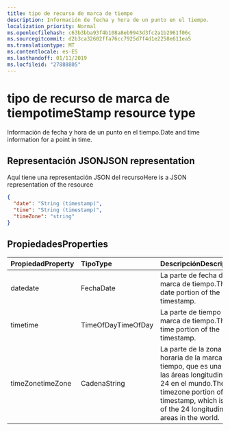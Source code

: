 ```yaml
---
title: tipo de recurso de marca de tiempo
description: Información de fecha y hora de un punto en el tiempo.
localization_priority: Normal
ms.openlocfilehash: c63b3bba93f4b108a8eb9943d3fc2a1b2961f06c
ms.sourcegitcommit: d2b3ca32602ffa76cc7925d7f4d1e2258e611ea5
ms.translationtype: MT
ms.contentlocale: es-ES
ms.lasthandoff: 01/11/2019
ms.locfileid: "27888805"
---
```

# <a name="timestamp-resource-type"></a><span data-ttu-id="3fa06-103">tipo de recurso de marca de tiempo</span><span class="sxs-lookup"><span data-stu-id="3fa06-103">timeStamp resource type</span></span>

<span data-ttu-id="3fa06-104">Información de fecha y hora de un punto en el tiempo.</span><span class="sxs-lookup"><span data-stu-id="3fa06-104">Date and time information for a point in time.</span></span>

## <a name="json-representation"></a><span data-ttu-id="3fa06-105">Representación JSON</span><span class="sxs-lookup"><span data-stu-id="3fa06-105">JSON representation</span></span>

<span data-ttu-id="3fa06-106">Aquí tiene una representación JSON del recurso</span><span class="sxs-lookup"><span data-stu-id="3fa06-106">Here is a JSON representation of the resource</span></span>

<!-- {
  "blockType": "resource",
  "optionalProperties": [

  ],
  "@odata.type": "microsoft.graph.timeStamp"
}-->

```json
{
  "date": "String (timestamp)",
  "time": "String (timestamp)",
  "timeZone": "string"
}

```
## <a name="properties"></a><span data-ttu-id="3fa06-107">Propiedades</span><span class="sxs-lookup"><span data-stu-id="3fa06-107">Properties</span></span>
| <span data-ttu-id="3fa06-108">Propiedad</span><span class="sxs-lookup"><span data-stu-id="3fa06-108">Property</span></span>       | <span data-ttu-id="3fa06-109">Tipo</span><span class="sxs-lookup"><span data-stu-id="3fa06-109">Type</span></span>    |<span data-ttu-id="3fa06-110">Descripción</span><span class="sxs-lookup"><span data-stu-id="3fa06-110">Description</span></span>|
|:---------------|:--------|:----------|
|<span data-ttu-id="3fa06-111">date</span><span class="sxs-lookup"><span data-stu-id="3fa06-111">date</span></span>|<span data-ttu-id="3fa06-112">Fecha</span><span class="sxs-lookup"><span data-stu-id="3fa06-112">Date</span></span>|<span data-ttu-id="3fa06-113">La parte de fecha de la marca de tiempo.</span><span class="sxs-lookup"><span data-stu-id="3fa06-113">The date portion of the timestamp.</span></span>|
|<span data-ttu-id="3fa06-114">time</span><span class="sxs-lookup"><span data-stu-id="3fa06-114">time</span></span>|<span data-ttu-id="3fa06-115">TimeOfDay</span><span class="sxs-lookup"><span data-stu-id="3fa06-115">TimeOfDay</span></span>|<span data-ttu-id="3fa06-116">La parte de tiempo de la marca de tiempo.</span><span class="sxs-lookup"><span data-stu-id="3fa06-116">The time portion of the timestamp.</span></span>|
|<span data-ttu-id="3fa06-117">timeZone</span><span class="sxs-lookup"><span data-stu-id="3fa06-117">timeZone</span></span>|<span data-ttu-id="3fa06-118">Cadena</span><span class="sxs-lookup"><span data-stu-id="3fa06-118">String</span></span>|<span data-ttu-id="3fa06-119">La parte de la zona horaria de la marca de tiempo, que es una de las áreas longitudinales 24 en el mundo.</span><span class="sxs-lookup"><span data-stu-id="3fa06-119">The timezone portion of the timestamp, which is one of the 24 longitudinal areas in the world.</span></span>|

<!-- uuid: 8fcb5dbc-d5aa-4681-8e31-b001d5168d79
2015-10-25 14:57:30 UTC -->
<!-- {
  "type": "#page.annotation",
  "description": "timeStamp resource",
  "keywords": "",
  "section": "documentation",
  "tocPath": ""
}-->
